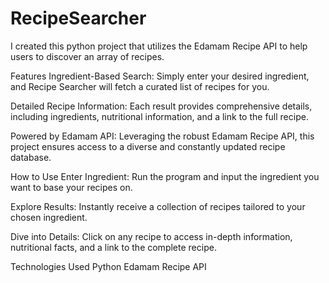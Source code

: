 # RecipeSearcher
I created this python project that utilizes the Edamam Recipe API to help users to discover an array of recipes.

Features
Ingredient-Based Search: Simply enter your desired ingredient, and Recipe Searcher will fetch a curated list of recipes for you.

Detailed Recipe Information: Each result provides comprehensive details, including ingredients, nutritional information, and a link to the full recipe.

 Powered by Edamam API: Leveraging the robust Edamam Recipe API, this project ensures access to a diverse and constantly updated recipe database.

How to Use
Enter Ingredient: Run the program and input the ingredient you want to base your recipes on.

Explore Results: Instantly receive a collection of recipes tailored to your chosen ingredient.

Dive into Details: Click on any recipe to access in-depth information, nutritional facts, and a link to the complete recipe.

Technologies Used
Python
Edamam Recipe API

